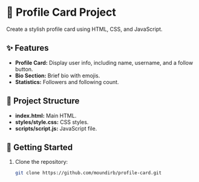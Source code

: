 # 🌟 Profile Card Project

Create a stylish profile card using HTML, CSS, and JavaScript.

## ✨ Features

- **Profile Card:** Display user info, including name, username, and a follow button.
- **Bio Section:** Brief bio with emojis.
- **Statistics:** Followers and following count.

## 📁 Project Structure

- **index.html:** Main HTML.
- **styles/style.css:** CSS styles.
- **scripts/script.js:** JavaScript file.

## 🚀 Getting Started

1. Clone the repository:

   ```bash
   git clone https://github.com/moundirb/profile-card.git
